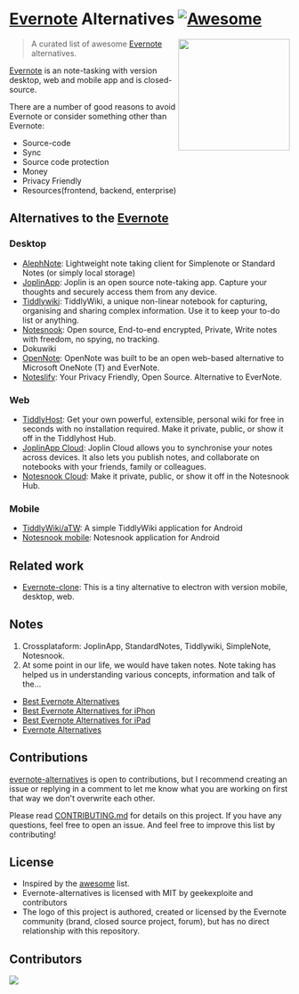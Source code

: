 <!-- markdownlint-configure-file {
  "MD013": {
    "code_blocks": false,
    "tables": false
  },
  "MD033": false,
  "MD041": false
} -->

# [Evernote](https://evernote.com/) Alternatives [![Awesome](https://awesome.re/badge.svg)](https://awesome.re)

[<img src="https://logosmarcas.net/wp-content/uploads/2021/04/Evernote-Logo-650x366.png" align="right" width="200">](https://evernote.com)

> A curated list of awesome [Evernote](https://evernote.com) alternatives.

[Evernote](https://evernote.com/) is an note-tasking with version desktop, web and mobile app and is closed-source.  

There are a number of good reasons to avoid Evernote or consider something other than Evernote:
* Source-code
* Sync
* Source code protection
* Money
* Privacy Friendly
* Resources(frontend, backend, enterprise)
  
## Alternatives to the [Evernote](https://evernote.com)

### Desktop
* [AlephNote](https://github.com/Mikescher/AlephNote): Lightweight note taking client for Simplenote or Standard Notes (or simply local storage)
* [JoplinApp](https://joplinapp.org/): Joplin is an open source note-taking app. Capture your thoughts and securely access them from any device.
* [Tiddlywiki](https://tiddlywiki.com/): TiddlyWiki, a unique non-linear notebook for capturing, organising and sharing complex information. Use it to keep your to-do list or anything.
* [Notesnook](https://notesnook.com/): Open source, End-to-end encrypted, Private, Write notes with freedom, no spying, no tracking.
* Dokuwiki
* [OpenNote](https://github.com/FoxUSA/OpenNote): OpenNote was built to be an open web-based alternative to Microsoft OneNote (T) and EverNote.
* [Noteslify](https://github.com/bytemakers/Noteslify): Your Privacy Friendly, Open Source. Alternative to EverNote.

### Web
* [TiddlyHost](https://tiddlyhost.com/): Get your own powerful, extensible, personal wiki for free in seconds with no installation required. Make it private, public, or show it off in the Tiddlyhost Hub.
* [JoplinApp Cloud](https://joplinapp.org/plans/): Joplin Cloud allows you to synchronise your notes across devices. It also lets you publish notes, and collaborate on notebooks with your friends, family or colleagues.
* [Notesnook Cloud](https://notesnook.com/): Make it private, public, or show it off in the Notesnook Hub.
  
### Mobile
* [TiddlyWiki/aTW](https://github.com/TiddlyWiki/aTW): A simple TiddlyWiki application for Android
* [Notesnook mobile](https://play.google.com/store/apps/details?id=com.streetwriters.notesnook&hl=en_US): Notesnook application for Android

## Related work
* [Evernote-clone](https://github.com/topics/evernote-clone): This is a tiny alternative to electron with version mobile, desktop, web.

## Notes
1. Crossplataform: JoplinApp, StandardNotes, Tiddlywiki, SimpleNote, Notesnook.
2. At some point in our life, we would have taken notes.  Note taking has helped us in understanding various concepts, information and talk of the...
- [Best Evernote Alternatives](https://geekeasier.com/best-evernote-alternatives-for-iphone-or-ipad/4896/)
- [Best Evernote Alternatives for iPhon](https://geekeasier.com/best-evernote-alternatives-for-iphone-or-ipad/4896/)
- [Best Evernote Alternatives for iPad](https://geekeasier.com/best-evernote-alternatives-for-iphone-or-ipad/4896/)
- [Evernote Alternatives](https://geekeasier.com/best-evernote-alternatives-for-iphone-or-ipad/4896/)

## Contributions
[evernote-alternatives](https://github.com/geekexploite/evernote-alternatives) is open to contributions, but I recommend creating an issue or replying in a comment to let me know what you are working on first that way we don't overwrite each other.

Please read [CONTRIBUTING.md](./CONTRIBUTING.md) for details on this project. If you have any questions, feel free to open an issue. And feel free to improve this list by contributing! 

## License
* Inspired by the [awesome](https://github.com/sindresorhus/awesome) list.
* Evernote-alternatives is licensed with MIT by geekexploite and contributors
* The logo of this project is authored, created or licensed by the Evernote community (brand, closed source project, forum), but has no direct relationship with this repository.

## Contributors
<a href="https://github.com/geekexploite/evernote-alternatives/graphs/contributors">
  <img src="https://contrib.rocks/image?repo=geekexploite/evernote-alternatives"/>
</a>
